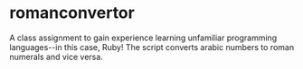 # romanconvertor
A class assignment to gain experience learning unfamiliar programming languages--in this case, Ruby!
The script converts arabic numbers to roman numerals and vice versa. 
